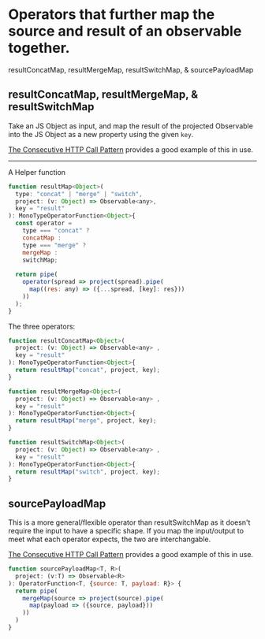 # Operators that further map the source and result of an observable together.

resultConcatMap, resultMergeMap, resultSwitchMap, & sourcePayloadMap

## resultConcatMap, resultMergeMap, & resultSwitchMap

Take an JS Object as input, and map the result of the projected Observable into the JS Object as a new property using the given `key`.

[The Consecutive HTTP Call Pattern](Chttpcp.md) provides a good example of this in use.

----

A Helper function

```JavaScript
function resultMap<Object>(
  type: "concat" | "merge" | "switch",
  project: (v: Object) => Observable<any>, 
  key = "result"
): MonoTypeOperatorFunction<Object>{
  const operator = 
    type === "concat" ?
    concatMap :
    type === "merge" ?
    mergeMap :
    switchMap;
    
  return pipe(
    operator(spread => project(spread).pipe(
      map((res: any) => ({...spread, [key]: res}))
    ))
  );
}
```

The three operators:

```JavaScript
function resultConcatMap<Object>(
  project: (v: Object) => Observable<any> , 
  key = "result"
): MonoTypeOperatorFunction<Object>{
  return resultMap("concat", project, key);
}

function resultMergeMap<Object>(
  project: (v: Object) => Observable<any> , 
  key = "result"
): MonoTypeOperatorFunction<Object>{
  return resultMap("merge", project, key);
}

function resultSwitchMap<Object>(
  project: (v: Object) => Observable<any> , 
  key = "result"
): MonoTypeOperatorFunction<Object>{
  return resultMap("switch", project, key);
}
```

## sourcePayloadMap

This is a more general/flexible operator than resultSwitchMap as it doesn't require the input to have a specific shape. If you map the input/output to meet what each operator expects, the two are interchangable.

[The Consecutive HTTP Call Pattern](Chttpcp.md) provides a good example of this in use.

```JavaScript
function sourcePayloadMap<T, R>(
  project: (v:T) => Observable<R>
): OperatorFunction<T, {source: T, payload: R}> {
  return pipe(
    mergeMap(source => project(source).pipe(
      map(payload => ({source, payload}))
    ))
  )
}
```
